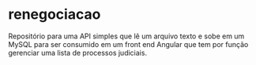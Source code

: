 # renegociacao
Repositório para uma API simples que lê um arquivo texto e sobe em um MySQL para ser consumido em um front end Angular que tem por função gerenciar uma lista de processos judiciais.
